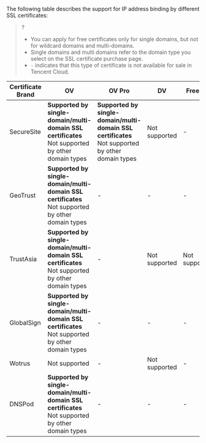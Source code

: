 The following table describes the support for IP address binding by different SSL certificates:
>?
>- You can apply for free certificates only for single domains, but not for wildcard domains and multi-domains.
>- Single domains and multi domains refer to the domain type you select on the SSL certificate purchase page.
>- `-` indicates that this type of certificate is not available for sale in Tencent Cloud.
<table>
<thead>
  <tr>
    <th>Certificate Brand</th>
    <th>OV</th>
    <th>OV Pro</th>
    <th>DV</th>
    <th>Free DV</th>
    <th>EV</th>
    <th>EV Pro</th>
  </tr>
</thead>
<tbody>
  <tr>
    <td>SecureSite</td>
    <td><b>Supported by single-domain/multi-domain SSL certificates</b><br>Not supported by other domain types</td>
    <td><b>Supported by single-domain/multi-domain SSL certificates</b><br>Not supported by other domain types</td>
    <td>Not supported</td>
    <td>-</td>
    <td>Not supported</td>
    <td>Not supported</td>
  </tr>
  <tr>
    <td>GeoTrust</td>
    <td><b>Supported by single-domain/multi-domain SSL certificates</b><br>Not supported by other domain types</td>
    <td>-</td>
    <td>-</td>
    <td>-</td>
    <td>Not supported</td>
    <td>-</td>
  </tr>
  <tr>
    <td>TrustAsia</td>
    <td><b>Supported by single-domain/multi-domain SSL certificates</b><br>Not supported by other domain types</td>
    <td>-</td>
    <td>Not supported</td>
    <td>Not supported</td>
    <td>Not supported</td>
    <td>-</td>
  </tr>
  <tr>
    <td>GlobalSign</td>
    <td><b>Supported by single-domain/multi-domain SSL certificates</b><br>Not supported by other domain types</td>
    <td>-</td>
    <td>-</td>
    <td>-</td>
    <td>Not supported</td>
    <td>-</td>
  </tr>
  <tr>
    <td>Wotrus</td>
    <td>Not supported</td>
    <td>-</td>
    <td>Not supported</td>
    <td>-</td>
    <td>Not supported</td>
    <td>-</td>
  </tr>
  <tr>
    <td>DNSPod</td>
    <td><b>Supported by single-domain/multi-domain SSL certificates</b><br>Not supported by other domain types</td>
    <td>-</td>
    <td>-</td>
    <td>-</td>
    <td><b>Supported by single-domain/multi-domain SSL certificates</b><br>Not supported by other domain types</td>
    <td>-</td>
  </tr>
</tbody>
</table>
